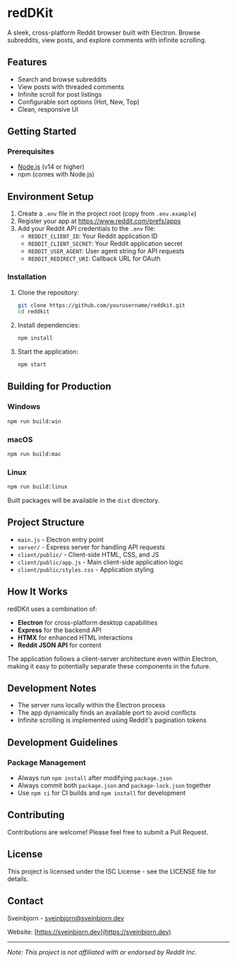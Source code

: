 # redDKit

A sleek, cross-platform Reddit browser built with Electron. Browse subreddits, view posts, and explore comments with infinite scrolling.

## Features

- Search and browse subreddits
- View posts with threaded comments
- Infinite scroll for post listings
- Configurable sort options (Hot, New, Top)
- Clean, responsive UI

## Getting Started

### Prerequisites

- [Node.js](https://nodejs.org/) (v14 or higher)
- npm (comes with Node.js)

## Environment Setup

1. Create a `.env` file in the project root (copy from `.env.example`)
2. Register your app at https://www.reddit.com/prefs/apps
3. Add your Reddit API credentials to the `.env` file:
   - `REDDIT_CLIENT_ID`: Your Reddit application ID
   - `REDDIT_CLIENT_SECRET`: Your Reddit application secret
   - `REDDIT_USER_AGENT`: User agent string for API requests
   - `REDDIT_REDIRECT_URI`: Callback URL for OAuth

### Installation

1. Clone the repository:
   ```bash
   git clone https://github.com/yourusername/reddkit.git
   cd reddkit
   ```

2. Install dependencies:
   ```bash
   npm install
   ```

3. Start the application:
   ```bash
   npm start
   ```

## Building for Production

### Windows
```bash
npm run build:win
```

### macOS
```bash
npm run build:mac
```

### Linux
```bash
npm run build:linux
```

Built packages will be available in the `dist` directory.

## Project Structure

- `main.js` - Electron entry point
- `server/` - Express server for handling API requests
- `client/public/` - Client-side HTML, CSS, and JS
- `client/public/app.js` - Main client-side application logic
- `client/public/styles.css` - Application styling

## How It Works

redDKit uses a combination of:

- **Electron** for cross-platform desktop capabilities
- **Express** for the backend API
- **HTMX** for enhanced HTML interactions
- **Reddit JSON API** for content

The application follows a client-server architecture even within Electron, making it easy to potentially separate these components in the future.

## Development Notes

- The server runs locally within the Electron process
- The app dynamically finds an available port to avoid conflicts
- Infinite scrolling is implemented using Reddit's pagination tokens

## Development Guidelines

### Package Management
- Always run `npm install` after modifying `package.json`
- Always commit both `package.json` and `package-lock.json` together
- Use `npm ci` for CI builds and `npm install` for development

## Contributing

Contributions are welcome! Please feel free to submit a Pull Request.

## License

This project is licensed under the ISC License - see the LICENSE file for details.

## Contact

Sveinbjorn - [sveinbjorn@sveinbjorn.dev](mailto:sveinbjorn@sveinbjorn.dev)

Website: [https://sveinbjorn.dev](https://sveinbjorn.dev)

---

*Note: This project is not affiliated with or endorsed by Reddit Inc.*
